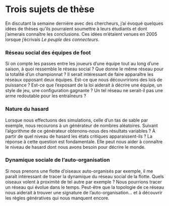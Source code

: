 # Trois sujets de thèse

En discutant la semaine dernière avec des chercheurs, j’ai évoqué quelques idées de thèses qu’ils pourraient soumettre à leurs étudiants et dont j’aimerais connaître les conclusions. Ces idées m’étaient venues en 2005 lorsque j’écrivais *Le peuple des connecteurs*.

### Réseau social des équipes de foot

Si on compte les passes entre les joueurs d’une équipe tout au long d’une saison, à quoi ressemble le réseau social ? Que donne le même réseau pour la totalité d’un championnat ? Il serait intéressant de faire apparaître les réseaux opposant deux équipes. Est-ce que nous découvririons des lois de puissance ? Est-ce que l’exposant de la loi aiderait à décrire une équipe, un style de jeu, une configuration gagnante ? Un tel réseau ne serait-il pas une arme redoutable pour les entraîneurs ?

### Nature du hasard

Lorsque nous effectuons des simulations, celle d’un tas de sable par exemple, nous recourons à un générateur de nombres aléatoires. Suivant l’algorithme de ce générateur obtenons-nous des résultats variables ? À partir de quel niveau de hasard les états critiques apparaissent-ils ? La réponse à cette question est fondamentale. Elle peut nous aider à connaître le niveau de hasard dont nous avons besoin pour décrire le monde.

### Dynamique sociale de l’auto-organisation

Si nous prenons une flotte d’oiseaux auto-organisés par exemple, il me paraît intéressant de tracer la dynamique du réseau social de la flotte. Quels oiseaux volent à proximité de tel autre par exemple ? Nous pourrions tracer un réseau qui évolue dans le temps. Peut-être que la topologie de ce réseau nous aiderait à trouver une signature de l’auto-organisation… et à découvrir les règles génératives qui nous manquent encore.